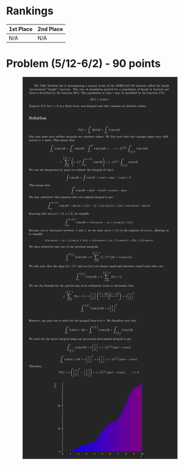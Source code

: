 # Rankings

|**1st Place**|**2nd Place**|
|----|----|
|N/A|N/A|

# Problem (5/12-6/2) - 90 points
<p align="center"><img src="https://raw.githubusercontent.com/GodwinMHS/godwinmhs.github.io/main/images/w21p_b.jpg?raw=true"/></p>
